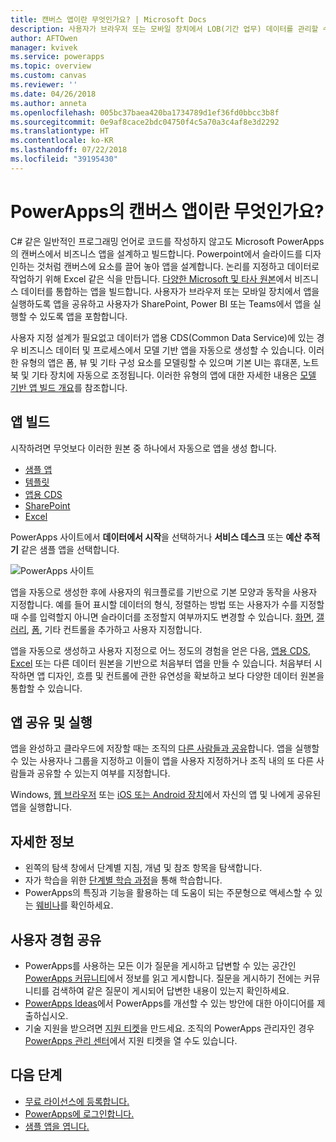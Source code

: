 ```yaml
---
title: 캔버스 앱이란 무엇인가요? | Microsoft Docs
description: 사용자가 브라우저 또는 모바일 장치에서 LOB(기간 업무) 데이터를 관리할 수 있도록 PowerApps에서 캔버스 앱 설계 및 빌드
author: AFTOwen
manager: kvivek
ms.service: powerapps
ms.topic: overview
ms.custom: canvas
ms.reviewer: ''
ms.date: 04/26/2018
ms.author: anneta
ms.openlocfilehash: 005bc37baea420ba1734789d1ef36fd0bbcc3b8f
ms.sourcegitcommit: 0e9af8cace2bdc04750f4c5a70a3c4af8e3d2292
ms.translationtype: HT
ms.contentlocale: ko-KR
ms.lasthandoff: 07/22/2018
ms.locfileid: "39195430"
---
```

# <a name="what-are-canvas-apps-in-powerapps"></a>PowerApps의 캔버스 앱이란 무엇인가요?
C# 같은 일반적인 프로그래밍 언어로 코드를 작성하지 않고도 Microsoft PowerApps의 캔버스에서 비즈니스 앱을 설계하고 빌드합니다. Powerpoint에서 슬라이드를 디자인하는 것처럼 캔버스에 요소를 끌어 놓아 앱을 설계합니다. 논리를 지정하고 데이터로 작업하기 위해 Excel 같은 식을 만듭니다. [다양한 Microsoft 및 타사 원본](connections-list.md)에서 비즈니스 데이터를 통합하는 앱을 빌드합니다. 사용자가 브라우저 또는 모바일 장치에서 앱을 실행하도록 앱을 공유하고 사용자가 SharePoint, Power BI 또는 Teams에서 앱을 실행할 수 있도록 앱을 포함합니다.

사용자 지정 설계가 필요없고 데이터가 앱용 CDS(Common Data Service)에 있는 경우 비즈니스 데이터 및 프로세스에서 모델 기반 앱을 자동으로 생성할 수 있습니다. 이러한 유형의 앱은 폼, 뷰 및 기타 구성 요소를 모델링할 수 있으며 기본 UI는 휴대폰, 노트북 및 기타 장치에 자동으로 조정됩니다. 이러한 유형의 앱에 대한 자세한 내용은 [모델 기반 앱 빌드 개요](../model-driven-apps/model-driven-app-overview.md)를 참조합니다.

## <a name="build-an-app"></a>앱 빌드
시작하려면 무엇보다 이러한 원본 중 하나에서 자동으로 앱을 생성 합니다.
- [샘플 앱](open-and-run-a-sample-app.md)
- [템플릿](get-started-test-drive.md)
- [앱용 CDS](data-platform-create-app.md)
- [SharePoint](app-from-sharepoint.md)
- [Excel](get-started-create-from-data.md)

PowerApps 사이트에서 **데이터에서 시작**을 선택하거나 **서비스 데스크** 또는 **예산 추적기** 같은 샘플 앱을 선택합니다.

![PowerApps 사이트](./media/getting-started/sample-apps.png)

앱을 자동으로 생성한 후에 사용자의 워크플로를 기반으로 기본 모양과 동작을 사용자 지정합니다. 예를 들어 표시할 데이터의 형식, 정렬하는 방법 또는 사용자가 수를 지정할 때 수를 입력할지 아니면 슬라이더를 조정할지 여부까지도 변경할 수 있습니다. [화면](add-screen-context-variables.md), [갤러리](customize-layout-sharepoint.md), [폼](customize-forms-sharepoint.md), 기타 컨트롤을 추가하고 사용자 지정합니다.

앱을 자동으로 생성하고 사용자 지정으로 어느 정도의 경험을 얻은 다음, [앱용 CDS](data-platform-create-app-scratch.md), [Excel](get-started-create-from-blank.md) 또는 다른 데이터 원본을 기반으로 처음부터 앱을 만들 수 있습니다. 처음부터 시작하면 앱 디자인, 흐름 및 컨트롤에 관한 유연성을 확보하고 보다 다양한 데이터 원본을 통합할 수 있습니다.

## <a name="share-and-run-an-app"></a>앱 공유 및 실행
앱을 완성하고 클라우드에 저장할 때는 조직의 [다른 사람들과 공유](share-app.md)합니다. 앱을 실행할 수 있는 사용자나 그룹을 지정하고 이들이 앱을 사용자 지정하거나 조직 내의 또 다른 사람들과 공유할 수 있는지 여부를 지정합니다.

Windows, [웹 브라우저](../../user/run-app-browser.md) 또는 [iOS 또는 Android 장치](../../user/run-app-client.md)에서 자신의 앱 및 나에게 공유된 앱을 실행합니다.

## <a name="learn-more"></a>자세한 정보
* 왼쪽의 탐색 창에서 단계별 지침, 개념 및 참조 항목을 탐색합니다.
* 자가 학습을 위한 [단계별 학습 과정](https://docs.microsoft.com/powerapps/guided-learning/)을 통해 학습합니다.
* PowerApps의 특징과 기능을 활용하는 데 도움이 되는 주문형으로 액세스할 수 있는 [웨비나](webinars-listing.md)를 확인하세요.

## <a name="share-your-experience"></a>사용자 경험 공유
* PowerApps를 사용하는 모든 이가 질문을 게시하고 답변할 수 있는 공간인 [PowerApps 커뮤니티](https://aka.ms/powerapps-community)에서 정보를 읽고 게시합니다. 질문을 게시하기 전에는 커뮤니티를 검색하여 같은 질문이 게시되어 답변한 내용이 있는지 확인하세요.
* [PowerApps Ideas](https://powerusers.microsoft.com/t5/PowerApps-Ideas/idb-p/PowerAppsIdeas)에서 PowerApps를 개선할 수 있는 방안에 대한 아이디어를 제출하십시오.
* 기술 지원을 받으려면 [지원 티켓](https://powerapps.microsoft.com/support/pro/)을 만드세요. 조직의 PowerApps 관리자인 경우 [PowerApps 관리 센터](https://portal.office.com/Support/Support.aspx)에서 지원 티켓을 열 수도 있습니다.

## <a name="next-steps"></a>다음 단계
- [무료 라이선스에 등록합니다.](../signup-for-powerapps.md)
- [PowerApps에 로그인합니다.](https://web.powerapps.com?utm_source=padocs&utm_medium=linkinadoc&utm_campaign=referralsfromdoc)
- [샘플 앱을 엽니다.](open-and-run-a-sample-app.md)